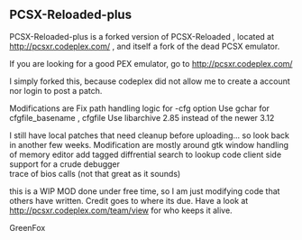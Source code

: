 PCSX-Reloaded-plus
-------------------------------

PCSX-Reloaded-plus is a forked version of PCSX-Reloaded , located at
http://pcsxr.codeplex.com/ , and itself a fork of the dead PCSX emulator.

If you are looking for a good PEX emulator, go to http://pcsxr.codeplex.com/ 

I simply forked this, because codeplex did not allow me to create a account
 nor login to post a patch. 

Modifications are 
    Fix path handling logic for -cfg option
    Use gchar for cfgfile_basename , cfgfile
    Use libarchive 2.85 instead of the newer 3.12

I still have local patches that need cleanup before uploading...
so look back in another few weeks.
Modification are mostly around
 gtk window handling of memory editor
 add tagged diffrential search to lookup code 
 client side support for a crude debugger  
 trace of bios calls (not that great as it sounds)

this is a WIP MOD done under free time, so I am just modifying code
that others have written. Credit goes to where its due.
Have a look at http://pcsxr.codeplex.com/team/view for who keeps it alive.

GreenFox

